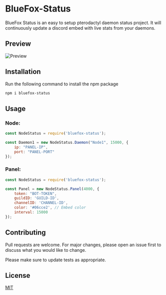 # BlueFox-Status

BlueFox Status is an easy to setup pterodactyl daemon status project. It will continuously update a discord embed with live stats from your daemons.

## Preview

![Preview](https://i.gyazo.com/fe785175ce3e08ece87ab234df6993ed.png)

## Installation

Run the following command to install the npm package

```bash
npm i bluefox-status
```

## Usage

### Node:
```javascript
const NodeStatus = require('bluefox-status');

const Daemon1 = new NodeStatus.Daemon("Node1", 15000, {
    ip: "PANEL-IP",
    port: "PANEL-PORT"
});
```

### Panel:
```javascript
const NodeStatus = require('bluefox-status');

const Panel = new NodeStatus.Panel(4000, {
    token: "BOT-TOKEN",
    guildID: 'GUILD-ID',
    channelID: 'CHANNEL-ID',
    color: '#06cce2', // Embed color
    interval: 15000
});
```

## Contributing
Pull requests are welcome. For major changes, please open an issue first to discuss what you would like to change.

Please make sure to update tests as appropriate.

## License
[MIT](https://choosealicense.com/licenses/mit/)